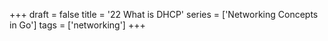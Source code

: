 +++
draft = false
title = '22 What is DHCP'
series = ['Networking Concepts in Go']
tags = ['networking']
+++